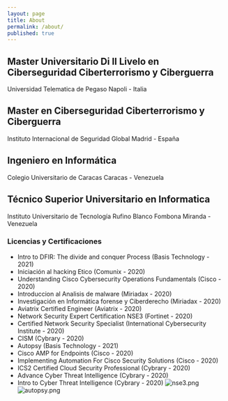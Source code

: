 ```yaml
---
layout: page
title: About
permalink: /about/
published: true
---
```

## Master Universitario Di II Livelo en Ciberseguridad Ciberterrorismo y Ciberguerra
Universidad Telematica de Pegaso
Napoli - Italia

## Master en Ciberseguridad Ciberterrorismo y Ciberguerra
Instituto Internacional de Seguridad Global 
Madrid - España

## Ingeniero en Informática 
Colegio Universitario de Caracas
Caracas - Venezuela 

## Técnico Superior Universitario en Informatica
Instituto Universitario de Tecnología Rufino Blanco Fombona
Miranda - Venezuela

### Licencias y Certificaciones
- Intro to DFIR: The divide and conquer Process (Basis Technology - 2021)
- Iniciación al hacking Etico (Comunix - 2020)
- Understanding Cisco Cybersecurity Operations Fundamentals (Cisco - 2020)
- Introduccion al Analisis de malware (Miriadax - 2020)
- Investigación en Informática forense y Ciberderecho (Miriadax - 2020)
- Aviatrix Certified Engineer (Aviatrix - 2020)
- Network Security Expert Certification NSE3 (Fortinet - 2020)
- Certified Network Security Specialist (International Cybersecurity Institute - 2020)
- CISM (Cybrary - 2020)
- Autopsy (Basis Technology - 2021)
- Cisco AMP for Endpoints (Cisco - 2020)
- Implementing Automation For Cisco Security Solutions (Cisco - 2020)
- ICS2 Certified Cloud Security Professional (Cybrary - 2020)
- Advance Cyber Threat Intelligence (Cybrary - 2020)
- Intro to Cyber Threat Intelligence (Cybrary - 2020)
![nse3.png]({{site.baseurl}}/nse3.png)
![autopsy.png]({{site.baseurl}}/autopsy.png)


